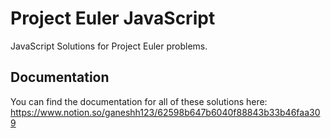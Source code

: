 # Project Euler JavaScript
JavaScript Solutions for Project Euler problems.

## Documentation
You can find the documentation for all of these solutions here:
https://www.notion.so/ganeshh123/62598b647b6040f88843b33b46faa309
